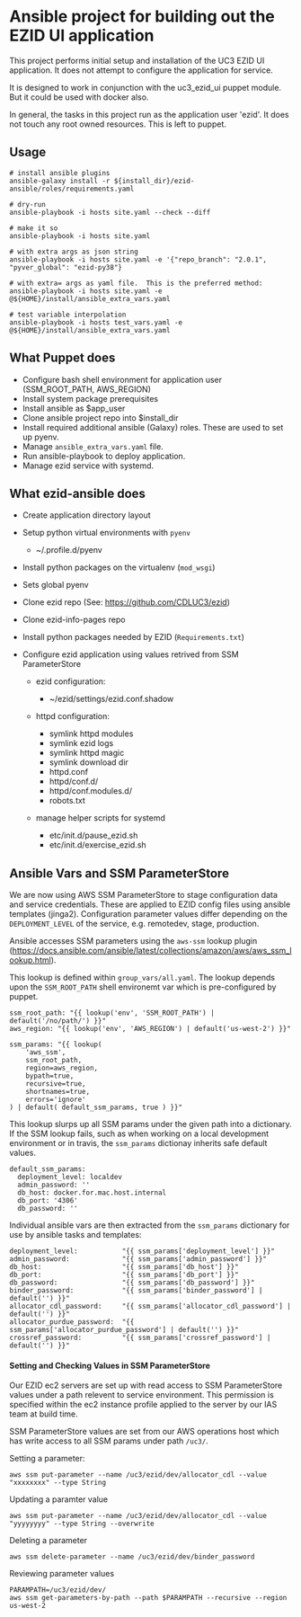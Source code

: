 Ansible project for building out the EZID UI application
========================================================

This project performs initial setup and installation of the UC3 EZID UI application.
It does not attempt to configure the application for service.

It is designed to work in conjunction with the uc3_ezid_ui puppet module.
But it could be used with docker also.

In general, the tasks in this project run as the application user 'ezid'.  It does
not touch any root owned resources.  This is left to puppet.


Usage
-----

```
# install ansible plugins
ansible-galaxy install -r ${install_dir}/ezid-ansible/roles/requirements.yaml

# dry-run 
ansible-playbook -i hosts site.yaml --check --diff

# make it so
ansible-playbook -i hosts site.yaml

# with extra args as json string
ansible-playbook -i hosts site.yaml -e '{"repo_branch": "2.0.1", "pyver_global": "ezid-py38"}

# with extra= args as yaml file.  This is the preferred method:
ansible-playbook -i hosts site.yaml -e @${HOME}/install/ansible_extra_vars.yaml

# test variable interpolation
ansible-playbook -i hosts test_vars.yaml -e @${HOME}/install/ansible_extra_vars.yaml
```

What Puppet does
----------------

- Configure bash shell environment for application user (SSM_ROOT_PATH, AWS_REGION)
- Install system package prerequisites
- Install ansible as $app_user
- Clone ansible project repo into $install_dir
- Install required additional ansible (Galaxy) roles.  These are used to set up pyenv.
- Manage `ansible_extra_vars.yaml` file.
- Run ansible-playbook to deploy application.
- Manage ezid service with systemd. 


What ezid-ansible does
----------------------

- Create application directory layout
- Setup python virtual environments with `pyenv`

  - ~/.profile.d/pyenv

- Install python packages on the virtualenv (`mod_wsgi`)
- Sets global pyenv
- Clone ezid repo (See: https://github.com/CDLUC3/ezid)
- Clone ezid-info-pages repo
- Install python packages needed by EZID (`Requirements.txt`)
- Configure ezid application using values retrived from SSM ParameterStore

  - ezid configuration:

    - ~/ezid/settings/ezid.conf.shadow

  - httpd configuration:

    - symlink httpd modules
    - symlink ezid logs
    - symlink httpd magic
    - symlink download dir
    - httpd.conf
    - httpd/conf.d/
    - httpd/conf.modules.d/
    - robots.txt

  - manage helper scripts for systemd

    - etc/init.d/pause_ezid.sh
    - etc/init.d/exercise_ezid.sh



Ansible Vars and SSM ParameterStore
-----------------------------------

We are now using AWS SSM ParameterStore to stage configuration data and service
credentials.  These are applied to EZID config files using ansible templates
(jinga2).  Configuration parameter values differ depending on the
`DEPLOYMENT_LEVEL` of the service, e.g. remotedev, stage, production.

Ansible accesses SSM parameters using the `aws-ssm` lookup plugin
(https://docs.ansible.com/ansible/latest/collections/amazon/aws/aws_ssm_lookup.html).

This lookup is defined within `group_vars/all.yaml`.  The lookup depends upon
the `SSM_ROOT_PATH` shell environemt var which is pre-configured by puppet.

```
ssm_root_path: "{{ lookup('env', 'SSM_ROOT_PATH') | default('/no/path/') }}"
aws_region: "{{ lookup('env', 'AWS_REGION') | default('us-west-2') }}"

ssm_params: "{{ lookup(
    'aws_ssm',
    ssm_root_path,
    region=aws_region,
    bypath=true,
    recursive=true,
    shortnames=true,
    errors='ignore'
) | default( default_ssm_params, true ) }}"
```

This lookup slurps up all SSM params under the given path into a dictionary.
If the SSM lookup fails, such as when working on a local development
environment or in travis, the `ssm_params` dictionay inherits safe default values.

```
default_ssm_params:
  deployment_level: localdev
  admin_password: ''
  db_host: docker.for.mac.host.internal
  db_port: '4306'
  db_password: ''
```

Individual ansible vars are then extracted from the `ssm_params` dictionary for
use by ansible tasks and templates:

```
deployment_level:           "{{ ssm_params['deployment_level'] }}"
admin_password:             "{{ ssm_params['admin_password'] }}"
db_host:                    "{{ ssm_params['db_host'] }}"
db_port:                    "{{ ssm_params['db_port'] }}"
db_password:                "{{ ssm_params['db_password'] }}"
binder_password:            "{{ ssm_params['binder_password'] | default('') }}"
allocator_cdl_password:     "{{ ssm_params['allocator_cdl_password'] | default('') }}"
allocator_purdue_password:  "{{ ssm_params['allocator_purdue_password'] | default('') }}"
crossref_password:          "{{ ssm_params['crossref_password'] | default('') }}"
```



#### Setting and Checking Values in SSM ParameterStore

Our EZID ec2 servers are set up with read access to SSM ParameterStore values
under a path relevent to service environment.  This permission is specified 
within the ec2 instance profile applied to the server by our IAS team at build time. 

SSM ParameterStore values are set from our AWS operations host
which has write access to all SSM params under path `/uc3/`.

Setting a parameter:

```
aws ssm put-parameter --name /uc3/ezid/dev/allocator_cdl --value "xxxxxxxx" --type String
```

Updating a paramter value

```
aws ssm put-parameter --name /uc3/ezid/dev/allocator_cdl --value "yyyyyyyy" --type String --overwrite
```

Deleting a parameter

```
aws ssm delete-parameter --name /uc3/ezid/dev/binder_password
```

Reviewing parameter values

```
PARAMPATH=/uc3/ezid/dev/
aws ssm get-parameters-by-path --path $PARAMPATH --recursive --region us-west-2
```
